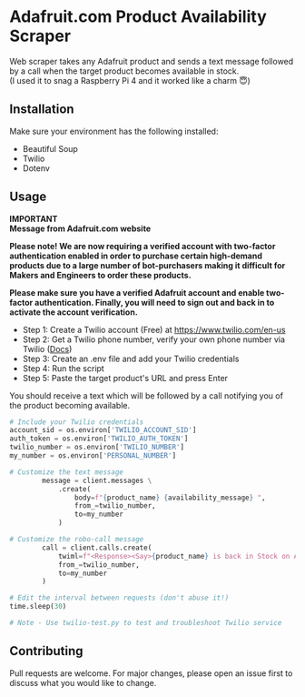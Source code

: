 # Adafruit.com Product Availability Scraper

Web scraper takes any Adafruit product and sends a text message followed by a call when the target product becomes available in stock.  
(I used it to snag a Raspberry Pi 4 and it worked like a charm 😇)

## Installation

Make sure your environment has the following installed:

-   Beautiful Soup
-   Twilio
-   Dotenv

## Usage

**IMPORTANT**  
**Message from Adafruit.com website**  

**Please note! We are now requiring a verified account with two-factor authentication enabled in order to purchase certain high-demand products due to a large number of bot-purchasers making it difficult for Makers and Engineers to order these products.**  

**Please make sure you have a verified Adafruit account and enable two-factor authentication. Finally, you will need to sign out and back in to activate the account verification.** 

- Step 1: Create a Twilio account (Free) at https://www.twilio.com/en-us 
- Step 2: Get a Twilio phone number, verify your own phone number via Twilio ([Docs](https://support.twilio.com/hc/en-us/articles/223180048-How-to-Add-and-Remove-a-Verified-Phone-Number-or-Caller-ID-with-Twilio#h_01GQT9YZMY444KNH3M5AK065GX))
- Step 3: Create an .env file and add your Twilio credentials
- Step 4: Run the script
- Step 5: Paste the target product's URL and press Enter

You should receive a text which will be followed by a call notifying you of the product becoming available.
```python
# Include your Twilio credentials
account_sid = os.environ['TWILIO_ACCOUNT_SID']
auth_token = os.environ['TWILIO_AUTH_TOKEN']
twilio_number = os.environ['TWILIO_NUMBER']
my_number = os.environ['PERSONAL_NUMBER']

# Customize the text message
        message = client.messages \
            .create(
                body=f"{product_name} {availability_message} ",
                from_=twilio_number,
                to=my_number
            )

# Customize the robo-call message
        call = client.calls.create(
            twiml=f"<Response><Say>{product_name} is back in Stock on Adafruit, hurry up!</Say></Response>",
            from_=twilio_number,
            to=my_number
        )

# Edit the interval between requests (don't abuse it!)
time.sleep(30)

# Note - Use twilio-test.py to test and troubleshoot Twilio service
```

## Contributing

Pull requests are welcome. For major changes, please open an issue first
to discuss what you would like to change.
